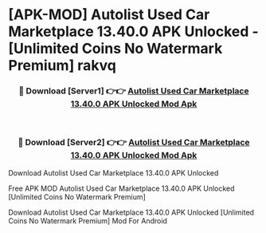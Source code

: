 # [APK-MOD] Autolist  Used Car Marketplace 13.40.0 APK Unlocked - [Unlimited Coins No Watermark Premium] rakvq



<div align="center">
<h3>🔴 Download [Server1] 👉👉 <a href="https://momento.my/?title=Autolist__Used_Car_Marketplace_13.40.0_APK_Unlocked">Autolist  Used Car Marketplace 13.40.0 APK Unlocked Mod Apk</a></h3><br>

<h3>🔴 Download [Server2] 👉👉 <a href="https://momento.my/?title=Autolist__Used_Car_Marketplace_13.40.0_APK_Unlocked">Autolist  Used Car Marketplace 13.40.0 APK Unlocked Mod Apk</a></h3>
</div>



Download Autolist  Used Car Marketplace 13.40.0 APK Unlocked 

Free APK MOD Autolist  Used Car Marketplace 13.40.0 APK Unlocked [Unlimited Coins No Watermark Premium]

Download Autolist  Used Car Marketplace 13.40.0 APK Unlocked [Unlimited Coins No Watermark Premium] Mod For Android
